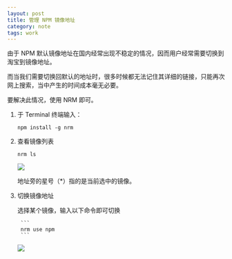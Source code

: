 ```yaml
---
layout: post
title: 管理 NPM 镜像地址
category: note
tags: work
---
```


由于 NPM 默认镜像地址在国内经常出现不稳定的情况，因而用户经常需要切换到淘宝到镜像地址。

而当我们需要切换回默认的地址时，很多时候都无法记住其详细的链接，只能再次网上搜索，当中产生的时间成本毫无必要。

要解决此情况，使用 NRM 即可。

1.  于 Terminal 终端输入：

    ```
    npm install -g nrm
    ```

2. 查看镜像列表

    ```
    nrm ls
    ```

    ![](http://ww1.sinaimg.cn/large/007epDtPgy1fz7nr4wskoj312q0qigtz.jpg)

    地址旁的星号（*）指的是当前选中的镜像。

3. 切换镜像地址

    选择某个镜像，输入以下命令即可切换

        ```
        nrm use npm
        ```

    ![](http://ww1.sinaimg.cn/large/007epDtPgy1fz7nseg1doj312q0qi7db.jpg)